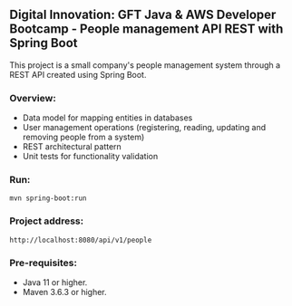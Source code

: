 ## Digital Innovation: GFT Java & AWS Developer Bootcamp - People management API REST with Spring Boot

This project is a small company's people management system through a REST API created using Spring Boot.

### Overview:
* Data model for mapping entities in databases
* User management operations (registering, reading, updating and removing people from a system)
* REST architectural pattern
* Unit tests for functionality validation

### Run:

```shell script
mvn spring-boot:run 
```

### Project address:

```
http://localhost:8080/api/v1/people
```


### Pre-requisites:

* Java 11 or higher.
* Maven 3.6.3 or higher.
